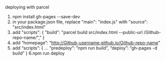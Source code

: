 deploying with parcel

1. npm install gh-pages --save-dev
2. in your package.json file, replace "main": "index.js" with "source": "src/index.html"
3. add "scripts": {
    "build": "parcel build src/index.html --public-url /Github-repo-name/","
  }
4. add “homepage”: “http://Github-username.github.io/Github-repo-name"
5. add “scripts”: {
...
“predeploy”: “npm run build”,
“deploy”: “gh-pages -d build”
}
6.npm run deploy
